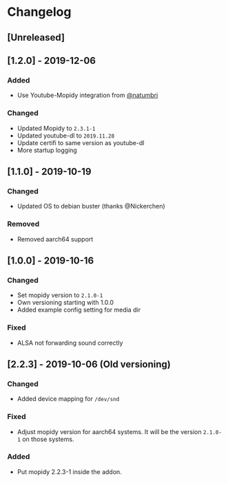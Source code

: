 # Changelog

## [Unreleased]

## [1.2.0] - 2019-12-06

### Added
* Use Youtube-Mopidy integration from [@natumbri](https://github.com/natumbri/mopidy-youtube)

### Changed
* Updated Mopidy to `2.3.1-1`
* Updated youtube-dl to `2019.11.28`
* Update certifi to same version as youtube-dl
* More startup logging


## [1.1.0] - 2019-10-19

### Changed
* Updated OS to debian buster (thanks @Nickerchen)

### Removed
* Removed aarch64 support


## [1.0.0] - 2019-10-16

### Changed
* Set mopidy version to `2.1.0-1`
* Own versioning starting with 1.0.0
* Added example config setting for media dir

### Fixed
* ALSA not forwarding sound correctly


## [2.2.3] - 2019-10-06 (Old versioning)

### Changed
* Added device mapping for `/dev/snd`

### Fixed
* Adjust mopidy version for aarch64 systems. It will be the version `2.1.0-1` on those systems. 


### Added
* Put mopidy 2.2.3-1 inside the addon.
